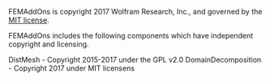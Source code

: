 
FEMAddOns is copyright 2017 Wolfram Research, Inc., and governed by the [MIT license](https://opensource.org/licenses/MIT).

FEMAddOns includes the following components which have independent copyright and
licensing.

DistMesh 			- Copyright 2015-2017 	under the GPL v2.0 
DomainDecomposition	- Copyright 2017		under MIT licensens

